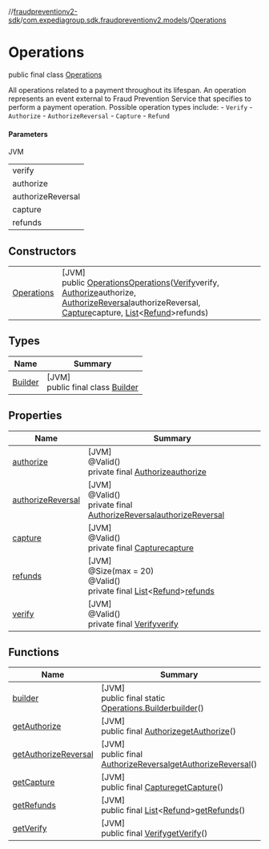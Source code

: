 //[fraudpreventionv2-sdk](../../../index.md)/[com.expediagroup.sdk.fraudpreventionv2.models](../index.md)/[Operations](index.md)

# Operations

public final class [Operations](index.md)

All operations related to a payment throughout its lifespan. An operation represents an event external to Fraud Prevention Service that specifies to perform a payment operation. Possible operation types include:  - `Verify`  - `Authorize`  - `AuthorizeReversal`  - `Capture`  - `Refund`

#### Parameters

JVM

| |
|---|
| verify |
| authorize |
| authorizeReversal |
| capture |
| refunds |

## Constructors

| | |
|---|---|
| [Operations](-operations.md) | [JVM]<br>public [Operations](index.md)[Operations](-operations.md)([Verify](../-verify/index.md)verify, [Authorize](../-authorize/index.md)authorize, [AuthorizeReversal](../-authorize-reversal/index.md)authorizeReversal, [Capture](../-capture/index.md)capture, [List](https://docs.oracle.com/javase/8/docs/api/java/util/List.html)&lt;[Refund](../-refund/index.md)&gt;refunds) |

## Types

| Name | Summary |
|---|---|
| [Builder](-builder/index.md) | [JVM]<br>public final class [Builder](-builder/index.md) |

## Properties

| Name | Summary |
|---|---|
| [authorize](index.md#-385009094%2FProperties%2F-173342751) | [JVM]<br>@Valid()<br>private final [Authorize](../-authorize/index.md)[authorize](index.md#-385009094%2FProperties%2F-173342751) |
| [authorizeReversal](index.md#1727092620%2FProperties%2F-173342751) | [JVM]<br>@Valid()<br>private final [AuthorizeReversal](../-authorize-reversal/index.md)[authorizeReversal](index.md#1727092620%2FProperties%2F-173342751) |
| [capture](index.md#-1767479555%2FProperties%2F-173342751) | [JVM]<br>@Valid()<br>private final [Capture](../-capture/index.md)[capture](index.md#-1767479555%2FProperties%2F-173342751) |
| [refunds](index.md#1768612840%2FProperties%2F-173342751) | [JVM]<br>@Size(max = 20)<br>@Valid()<br>private final [List](https://docs.oracle.com/javase/8/docs/api/java/util/List.html)&lt;[Refund](../-refund/index.md)&gt;[refunds](index.md#1768612840%2FProperties%2F-173342751) |
| [verify](index.md#1447322846%2FProperties%2F-173342751) | [JVM]<br>@Valid()<br>private final [Verify](../-verify/index.md)[verify](index.md#1447322846%2FProperties%2F-173342751) |

## Functions

| Name | Summary |
|---|---|
| [builder](builder.md) | [JVM]<br>public final static [Operations.Builder](-builder/index.md)[builder](builder.md)() |
| [getAuthorize](get-authorize.md) | [JVM]<br>public final [Authorize](../-authorize/index.md)[getAuthorize](get-authorize.md)() |
| [getAuthorizeReversal](get-authorize-reversal.md) | [JVM]<br>public final [AuthorizeReversal](../-authorize-reversal/index.md)[getAuthorizeReversal](get-authorize-reversal.md)() |
| [getCapture](get-capture.md) | [JVM]<br>public final [Capture](../-capture/index.md)[getCapture](get-capture.md)() |
| [getRefunds](get-refunds.md) | [JVM]<br>public final [List](https://docs.oracle.com/javase/8/docs/api/java/util/List.html)&lt;[Refund](../-refund/index.md)&gt;[getRefunds](get-refunds.md)() |
| [getVerify](get-verify.md) | [JVM]<br>public final [Verify](../-verify/index.md)[getVerify](get-verify.md)() |
